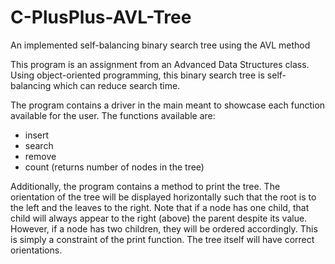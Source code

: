 # C-PlusPlus-AVL-Tree
An implemented self-balancing binary search tree using the AVL method

This program is an assignment from an Advanced Data Structures class. Using object-oriented programming, this binary search tree is self-balancing which can reduce search time.

The program contains a driver in the main meant to showcase each function available for the user.
The functions available are:
- insert
- search
- remove
- count (returns number of nodes in the tree)

Additionally, the program contains a method to print the tree. The orientation of the tree will be displayed horizontally such that the root is to the left and the leaves to the right. Note that if a node has one child, that child will always appear to the right (above) the parent despite its value. However, if a node has two children, they will be ordered accordingly. This is simply a constraint of the print function. The tree itself will have correct orientations.
